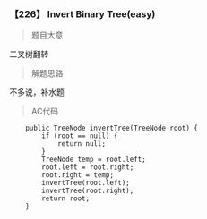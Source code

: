 
### 【226】 Invert Binary Tree(easy)

> 题目大意 

二叉树翻转

> 解题思路

不多说，补水题

> AC代码

```
    public TreeNode invertTree(TreeNode root) {
        if (root == null) {
            return null;
        }
        TreeNode temp = root.left;
        root.left = root.right;
        root.right = temp;
        invertTree(root.left);
        invertTree(root.right);
        return root;
    }
```